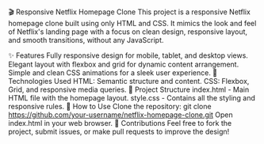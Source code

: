🎬 Responsive Netflix Homepage Clone
This project is a responsive Netflix homepage clone built using only HTML and CSS. It mimics the look and feel of Netflix's landing page with a focus on clean design, responsive layout, and smooth transitions, without any JavaScript.

✨ Features
Fully responsive design for mobile, tablet, and desktop views.
Elegant layout with flexbox and grid for dynamic content arrangement.
Simple and clean CSS animations for a sleek user experience.
🚀 Technologies Used
HTML: Semantic structure and content.
CSS: Flexbox, Grid, and responsive media queries.
📂 Project Structure
index.html - Main HTML file with the homepage layout.
style.css - Contains all the styling and responsive rules.
📝 How to Use
Clone the repository: git clone https://github.com/your-username/netflix-homepage-clone.git
Open index.html in your web browser.
🌟 Contributions
Feel free to fork the project, submit issues, or make pull requests to improve the design!
